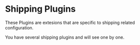 # Shipping Plugins

These Plugins are extesions that are specific to shipping related configuration.

You have several shipping plugins and will see one by one.